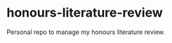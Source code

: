 honours-literature-review
=========================

Personal repo to manage my honours literature review.
